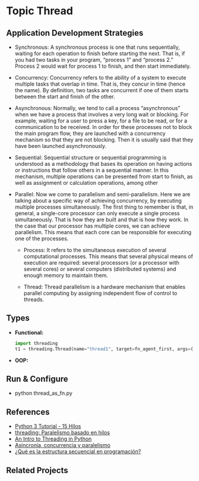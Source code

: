 # Topic Thread

## Application Development Strategies

- Synchronous: A synchronous process is one that runs sequentially, waiting for each operation to finish before starting the next. That is, if you had two tasks in your program, “process 1” and “process 2.” Process 2 would wait for process 1 to finish, and then start immediately.

- Concurrency: Concurrency refers to the ability of a system to execute multiple tasks that overlap in time. That is, they concur in time (hence the name). By definition, two tasks are concurrent if one of them starts between the start and finish of the other.

- Asynchronous: Normally, we tend to call a process “asynchronous” when we have a process that involves a very long wait or blocking. For example, waiting for a user to press a key, for a file to be read, or for a communication to be received. In order for these processes not to block the main program flow, they are launched with a concurrency mechanism so that they are not blocking. Then it is usually said that they have been launched asynchronously.

- Sequential: Sequential structure or sequential programming is understood as a methodology that bases its operation on having actions or instructions that follow others in a sequential manner. In this mechanism, multiple operations can be presented from start to finish, as well as assignment or calculation operations, among other

- Parallel: Now we come to parallelism and semi-parallelism. Here we are talking about a specific way of achieving concurrency, by executing multiple processes simultaneously. The first thing to remember is that, in general, a single-core processor can only execute a single process simultaneously. That is how they are built and that is how they work. In the case that our processor has multiple cores, we can achieve parallelism. This means that each core can be responsible for executing one of the processes. 
    
    - Process: It refers to the simultaneous execution of several computational processes. This means that several physical means of execution are required: several processors (or a processor with several cores) or several computers (distributed systems) and enough memory to maintain them.
    
    - Thread: Thread parallelism is a hardware mechanism that enables parallel computing by assigning independent flow of control to threads.


## Types

- **Functional:**

    ```py
    import threading
    t1 = threading.Thread(name="thread1", target=fn_agent_first, args=("agent_first",))
    ```

- **OOP:**



## Run & Configure
-  python thread_as_fn.py

## References 
- [Python 3 Tutorial - 15 Hilos](https://www.youtube.com/watch?v=3Rlh6uUuQqA&list=PLvimn1Ins-43WtzBU5281m6UwbNROArTB&index=15)
- [threading: Paralelismo basado en hilos](https://docs.python.org/es/3.8/library/threading.html)
- [An Intro to Threading in Python](https://realpython.com/intro-to-python-threading/)
- [Asincronía, concurrencia y paralelismo](https://www.luisllamas.es/asincronia-concurrencia-paralelismo/)
- [¿Qué es la estructura secuencial en programación?](https://keepcoding.io/blog/que-es-estructura-secuencial-programacion/)

## Related Projects 
